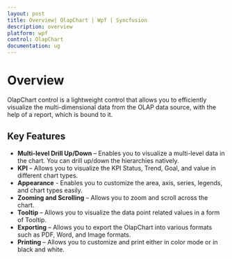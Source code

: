 ```yaml
---
layout: post
title: Overview| OlapChart | Wpf | Syncfusion
description: overview
platform: wpf
control: OlapChart
documentation: ug
---
```


# Overview

OlapChart control is a lightweight control that allows you to efficiently visualize the multi-dimensional data from the OLAP data source, with the help of a report, which is bound to it.

## Key Features

* **Multi-level Drill Up/Down** – Enables you to visualize a multi-level data in the chart. You can drill up/down the hierarchies natively.
* **KPI** – Allows you to visualize the KPI Status, Trend, Goal, and value in different chart types.
* **Appearance** - Enables you to customize the area, axis, series, legends, and chart types easily.
* **Zooming and Scrolling** – Allows you to zoom and scroll across the chart.
* **Tooltip** – Allows you to visualize the data point related values in a form of Tooltip.
* **Exporting** – Allows you to export the OlapChart into various formats such as PDF, Word, and Image formats.
* **Printing** – Allows you to customize and print either in color mode or in black and white.

